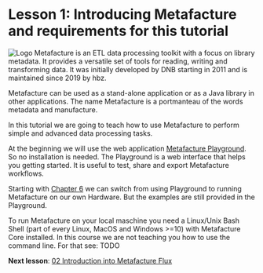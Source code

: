 # Lesson 1: Introducing Metafacture and requirements for this tutorial

![Logo](https://metafacture.org/img/metafacture.png)
Metafacture is an ETL data processing toolkit with a focus on library metadata.
It provides a versatile set of tools for reading, writing and transforming data.
It was initially developed by DNB starting in 2011 and is maintained since 2019 by hbz.

Metafacture can be used as a stand-alone application or as a Java library in other applications.
The name Metafacture is a portmanteau of the words metadata and manufacture.

In this tutorial we are going to teach how to use Metafacture to perform simple and advanced data processing tasks.

At the beginning we will use the web application [Metafacture Playground](https://metafacture.org/playground/). So no
installation is needed. The Playground is a web interface that helps you getting started.
It is useful to test, share and export Metafacture workflows.

Starting with [Chapter 6](./06_MetafactureCLI.md) we can switch from using Playground to running Metafacture on our own Hardware.
But the examples are still provided in the Playground.

To run Metafacture on your local maschine you need a Linux/Unix Bash Shell (part of every Linux, MacOS and Windows >=10) with Metafacture Core installed. In this course we are not teaching you how to use the command line. For that see: TODO


**Next lesson**: [02 Introduction into Metafacture Flux](./02_Introduction_into_Metafacture-Flux.md)
